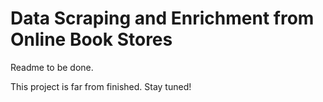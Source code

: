 # Data Scraping and Enrichment from Online Book Stores

Readme to be done.

This project is far from finished. Stay tuned!
